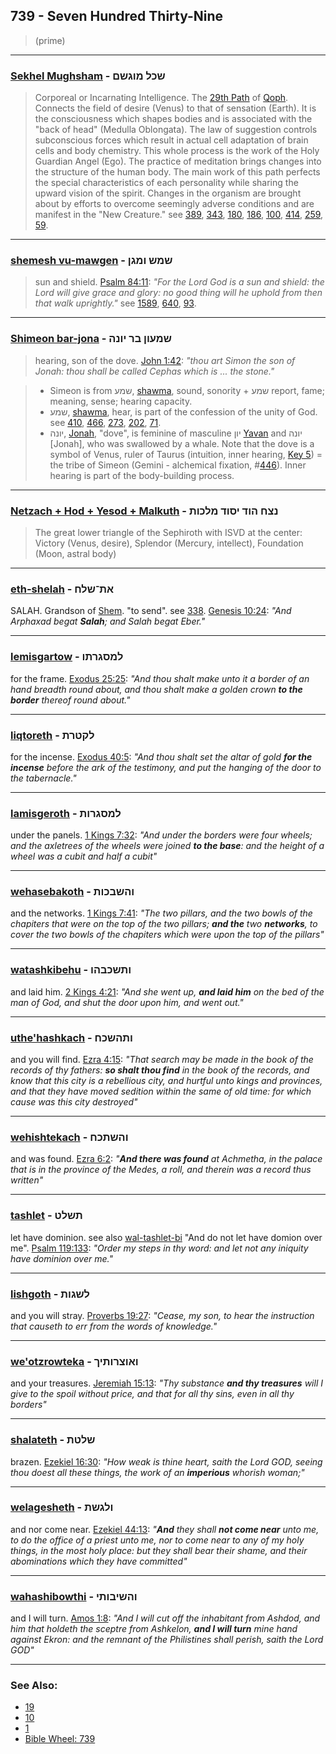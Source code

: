 ## 739 - Seven Hundred Thirty-Nine
> (prime)

---

### [Sekhel Mughsham](/keys/ShKL.MVGShM) - שכל מוגשם
> Corporeal or Incarnating Intelligence. The [29th Path](29) of [Qoph](/keys/Q). Connects the field of desire (Venus) to that of sensation (Earth). It is the consciousness which shapes bodies and is associated with the "back of head" (Medulla Oblongata). The law of suggestion controls subconscious forces which result in actual cell adaptation of brain cells and body chemistry. This whole process is the work of the Holy Guardian Angel (Ego). The practice of meditation brings changes into the structure of the human body. The main work of this path perfects the special characteristics of each personality while sharing the upward vision of the spirit. Changes in the organism are brought about by efforts to overcome seemingly adverse conditions and are manifest in the "New Creature." see [389](389), [343](343), [180](180), [186](186), [100](100), [414](414), [259](259), [59](59).

---

### [shemesh vu-mawgen](/keys/ShMSh.VMGN) - שמש ומגן
> sun and shield. [Psalm 84:11](http://biblehub.com/psalms/84-11.htm): *"For the Lord God is a sun and shield: the Lord will give grace and glory: no good thing will he uphold from then that walk uprightly."* see [1589](1589), [640](640), [93](93).

---

### [Shimeon bar-jona](/keys/ShMOVN.BR-IVNH) - שמעון בר יונה
> hearing, son of the dove. [John 1:42](http://biblehub.com/john/1-42.htm): *"thou art Simon the son of Jonah: thou shall be called Cephas which is ... the stone."*

> - Simeon is from שמע, [shawma](/keys/ShMO), sound, sonority + שמע report, fame; meaning, sense; hearing capacity.
> - שמע, [shawma](/keys/ShMO), hear, is part of the confession of the unity of God. see [410](410), [466](466), [273](273), [202](202), [71](71).
> - יונה, [Jonah](/keys/IVNH), "dove", is feminine of masculine יון [Yavan](/keys/IVN)  and יונה [Jonah], who was swallowed by a whale. Note that the dove is a symbol of Venus, ruler of Taurus (intuition, inner hearing, [Key 5](5)) = the tribe of Simeon (Gemini - alchemical fixation, #[446](446)). Inner hearing is part of the body-building process.

---

### [Netzach + Hod + Yesod + Malkuth](/keys/NTzCh.HVD.ISVD.MLKVTh) - נצח הוד יסוד מלכות
> The great lower triangle of the Sephiroth with ISVD at the center: Victory (Venus, desire), Splendor (Mercury, intellect), Foundation (Moon, astral body)

---

### [eth-shelah](/keys/ATh-ShLCh) - את־שלח
SALAH. Grandson of [Shem](/keys/ShM). "to send". see [338](338). [Genesis 10:24](https://biblehub.com/genesis/10-24.htm): *"And Arphaxad begat **Salah**; and Salah begat Eber."*

---

### [lemisgartow](/keys/LMSGRThV) - למסגרתו
for the frame. [Exodus 25:25](https://biblehub.com/exodus/25-25.htm): *"And thou shalt make unto it a border of an hand breadth round about, and thou shalt make a golden crown **to the border** thereof round about."*

---

### [liqtoreth](/keys/LQTRTh) - לקטרת
for the incense. [Exodus 40:5](https://biblehub.com/exodus/40-5.htm): *"And thou shalt set the altar of gold **for the incense** before the ark of the testimony, and put the hanging of the door to the tabernacle."*

---

### [lamisgeroth](/keys/LMSGRVTh) - למסגרות
under the panels. [1 Kings 7:32](https://biblehub.com/1_kings/7-32.htm): *"And under the borders were four wheels; and the axletrees of the wheels were joined **to the base**: and the height of a wheel was a cubit and half a cubit"*

---

### [wehasebakoth](/keys/VHShBKVTh) - והשבכות
and the networks. [1 Kings 7:41](https://biblehub.com/1_kings/7-41.htm): *"The two pillars, and the two bowls of the chapiters that were on the top of the two pillars; **and the** two **networks**, to cover the two bowls of the chapiters which were upon the top of the pillars"*

---

### [watashkibehu](/keys/VThShKBHV) - ותשכבהו
and laid him. [2 Kings 4:21](https://biblehub.com/2_kings/4-21.htm): *"And she went up, **and laid him** on the bed of the man of God, and shut the door upon him, and went out."*

---

### [uthe'hashkach](/keys/VThHShKCh) - ותהשכח
and you will find. [Ezra 4:15](https://biblehub.com/ezra/4-15.htm): *"That search may be made in the book of the records of thy fathers: **so shalt thou find** in the book of the records, and know that this city is a rebellious city, and hurtful unto kings and provinces, and that they have moved sedition within the same of old time: for which cause was this city destroyed"*

---

### [wehishtekach](/keys/VHShThKCh) - והשתכח
and was found. [Ezra 6:2](https://biblehub.com/ezra/6-2.htm): *"**And there was found** at Achmetha, in the palace that is in the province of the Medes, a roll, and therein was a record thus written"*

---

### [tashlet](/keys/ThShLT) - תשלט
let have dominion. see also [wal-tashlet-bi](/keys/VAL-ThShLT-BI) "And do not let have domion over me". [Psalm 119:133](https://biblehub.com/psalms/119-133.htm): *"Order my steps in thy word: and let not any iniquity have dominion over me."*

---

### [lishgoth](/keys/LShGVTh) - לשגות
and you will stray. [Proverbs 19:27](https://biblehub.com/proverbs/19-27.htm): *"Cease, my son, to hear the instruction that causeth to err from the words of knowledge."*

---

### [we'otzrowteka](/keys/VAVTzRVThIK) - ואוצרותיך
and your treasures. [Jeremiah 15:13](https://biblehub.com/jeremiah/15-13.htm): *"Thy substance **and thy treasures** will I give to the spoil without price, and that for all thy sins, even in all thy borders"*

---

### [shalateth](/keys/ShLTTh) - שלטת
brazen. [Ezekiel 16:30](https://biblehub.com/ezekiel/16-30.htm): *"How weak is thine heart, saith the Lord GOD, seeing thou doest all these things, the work of an **imperious** whorish woman;"*

---

### [welagesheth](/keys/VLGShTh) - ולגשת
and nor come near. [Ezekiel 44:13](https://biblehub.com/ezekiel/44-13.htm): *"**And** they shall **not come near** unto me, to do the office of a priest unto me, nor to come near to any of my holy things, in the most holy place: but they shall bear their shame, and their abominations which they have committed"*

---

### [wahashibowthi](/keys/VHShIBVThI) - והשיבותי
and I will turn. [Amos 1:8](https://biblehub.com/amos/1-8.htm): *"And I will cut off the inhabitant from Ashdod, and him that holdeth the sceptre from Ashkelon, **and I will turn** mine hand against Ekron: and the remnant of the Philistines shall perish, saith the Lord GOD"*

---

### See Also:

- [19](19)
- [10](10)
- [1](1)
- [Bible Wheel: 739](https://www.biblewheel.com//GR/GR_Database.php?SearchBy_Gematria=739)
